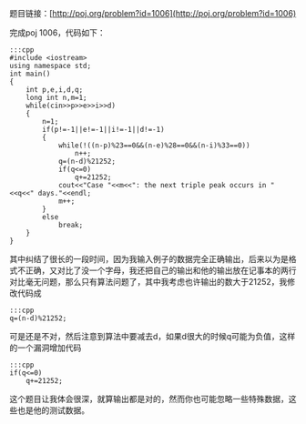 <!--
.. title: POJ 1006 生理周期
.. slug: poj-1006
.. date: 2013-04-07T04:14:22+08:00
.. tags:
.. link:
.. description:
.. type: text
-->

题目链接：[http://poj.org/problem?id=1006](http://poj.org/problem?id=1006)

完成poj 1006，代码如下：

	:::cpp
	#include <iostream>
	using namespace std;
	int main()
	{
		int p,e,i,d,q;
		long int n,m=1;
		while(cin>>p>>e>>i>>d)
		{
			n=1;
			if(p!=-1||e!=-1||i!=-1||d!=-1)
			{
				while(!((n-p)%23==0&&(n-e)%28==0&&(n-i)%33==0))
					n++;
				q=(n-d)%21252;
				if(q<=0)
					q+=21252;
				cout<<"Case "<<m<<": the next triple peak occurs in "<<q<<" days."<<endl;
				m++;
			}
			else
				break;
		}
	}

其中纠结了很长的一段时间，因为我输入例子的数据完全正确输出，后来以为是格式不正确，又对比了没一个字母，我还把自己的输出和他的输出放在记事本的两行对比毫无问题，那么只有算法问题了，其中我考虑也许输出的数大于21252，我修改代码成

	:::cpp
	q=(n-d)%21252;

可是还是不对，然后注意到算法中要减去d，如果d很大的时候q可能为负值，这样的一个漏洞增加代码

	:::cpp
	if(q<=0)
		q+=21252;

这个题目让我体会很深，就算输出都是对的，然而你也可能忽略一些特殊数据，这些也是他的测试数据。